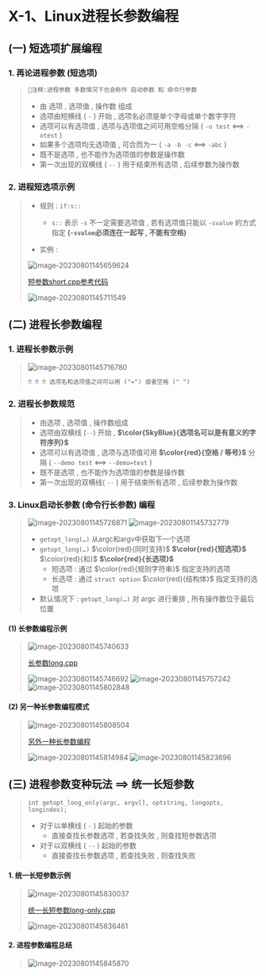 # X-1、Linux进程长参数编程

## (一) 短选项扩展编程

### 1. 再论进程参数 (短选项)

>```tex
>🤪注释:进程参数 多数情况下也会称作 启动参数 和 命令行参数
>```
>
>- 由 选项 , 选项值 , 操作数 组成
>- 选项由短横线 ( `-` ) 开始 , 选项名必须是单个字母或单个数字字符
>- 选项可以有选项值 , 选项与选项值之间可用空格分隔 ( `-o test` <==> `-otest` )
>- 如果多个选项均无选项值 , 可合而为一 ( `-a -b -c` <==> `-abc` )
>- 既不是选项 , 也不能作为选项值的参数是操作数
>- 第一次出现的双横线 ( `--` ) 用于结束所有选项 , 后续参数为操作数

### 2. 进程短选项示例

>- 规则 : `if:s::`
>   - `s::` 表示 `-s` 不一定需要选项值 , 若有选项值只能以 `-svalue` 的方式指定 **(`-svalue`必须连在一起写 , 不能有空格)**
>
>- 实例 : 
>
><img src="./assets/image-20230801145659624.png" alt="image-20230801145659624" />
>
>[短参数short.cpp参考代码](https://github.com/WONGZEONJYU/Linux_System_Program/blob/main/x-1_Process_Parameter/short.cpp)
>
><img src="./assets/image-20230801145711549.png" alt="image-20230801145711549" />

## (二) 进程长参数编程

### 1. 进程长参数示例

><img src="./assets/image-20230801145716780.png" alt="image-20230801145716780" />
>
>```tex
>‼️ ‼️ ‼️ 选项名和选项值之间可以用 ("=") 或者空格 (" ")
>```

### 2. 进程长参数规范

>- 由选项 , 选项值 , 操作数组成
>- 选项由双横线 (`--`) 开始 , **$\color{SkyBlue}{选项名可以是有意义的字符序列}$**
>- 选项可以有选项值 , 选项与选项值可用 **$\color{red}{空格 / 等号}$** 分隔 ( `--demo test` <==> `--demo=test` )
>- 既不是选项 , 也不能作为选项值的参数是操作数
>- 第一次出现的双横线( `--` ) 用于结束所有选项 , 后续参数为操作数

### 3. Linux启动长参数 (命令行长参数) 编程

><img src="./assets/image-20230801145726871.png" alt="image-20230801145726871" />
>
><img src="./assets/image-20230801145732779.png" alt="image-20230801145732779" />
>
>- `getopt_long(…)` 从argc和argv中获取下一个选项
>- `getopt_long(…)` $\color{red}{同时支持}$ **$\color{red}{短选项}$** $\color{red}{和}$ **$\color{red}{长选项}$**
>   - 短选项 : 通过 $\color{red}{规则字符串}$ 指定支持的选项
>   - 长选项 : 通过 `struct option` $\color{red}{结构体}$ 指定支持的选项
>- 默认情况下 : `getopt_long(…)` 对 argc 进行重排 , 所有操作数位于最后位置
>

#### (1) 长参数编程示例

><img src="./assets/image-20230801145740633.png" alt="image-20230801145740633" />
>
>[长参数long.cpp](https://github.com/WONGZEONJYU/Linux_System_Program/blob/main/x-1_Process_Parameter/long.cpp)
>
><img src="./assets/image-20230801145746692.png" alt="image-20230801145746692" />
>
><img src="./assets/image-20230801145757242.png" alt="image-20230801145757242" />
>
><img src="./assets/image-20230801145802848.png" alt="image-20230801145802848" />

#### (2) 另一种长参数编程模式

><img src="./assets/image-20230801145808504.png" alt="image-20230801145808504" />
>
>[另外一种长参数编程](https://github.com/WONGZEONJYU/Linux_System_Program/blob/main/x-1_Process_Parameter/long-new.cpp)
>
><img src="./assets/image-20230801145814984.png" alt="image-20230801145814984" />
>
><img src="./assets/image-20230801145823696.png" alt="image-20230801145823696" />

## (三) 进程参数变种玩法 ==> 统一长短参数

>`int getopt_long_only(argc, argv[], optstring, longopts, longindex);`
>
>- 对于以单横线 ( `-` ) 起始的参数
>   - 直接查找长参数选项 , 若查找失败 , 则查找短参数选项
>- 对于以双横线 ( `--` ) 起始的参数
>   - 直接查找长参数选项 , 若查找失败 , 则查找失败
>

#### 1. 统一长短参数示例

><img src="./assets/image-20230801145830037.png" alt="image-20230801145830037" />
>
>[统一长短参数long-only.cpp](https://github.com/WONGZEONJYU/Linux_System_Program/blob/main/x-1_Process_Parameter/long-only.cpp)
>
><img src="./assets/image-20230801145836461.png" alt="image-20230801145836461" />

#### 2. 进程参数编程总结

><img src="./assets/image-20230801145845870.png" alt="image-20230801145845870" />

